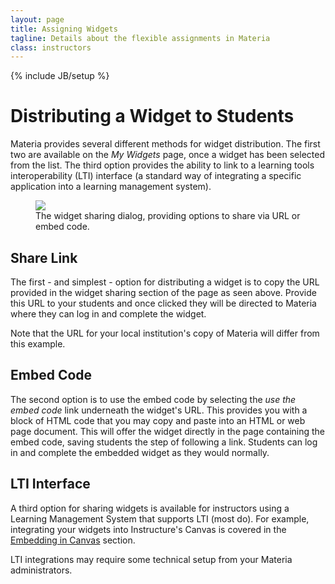 ```yaml
---
layout: page
title: Assigning Widgets
tagline: Details about the flexible assignments in Materia
class: instructors
---
```

{% include JB/setup %}

# Distributing a Widget to Students #

Materia provides several different methods for widget distribution. The first two are available on the *My Widgets* page, once a widget has been selected from the list. The third option provides the ability to link to a learning tools interoperability (LTI) interface (a standard way of integrating a specific application into a learning management system).

<figure>
	<img src="{{BASE_PATH}}/assets/img/widget_sharing_example_1.png" />
	<figcaption>
		The widget sharing dialog, providing options to share via URL or embed code.
	</figcaption>
</figure>

## Share Link ##
The first - and simplest - option for distributing a widget is to copy the URL provided in the widget sharing section of the page as seen above. Provide this URL to your students and once clicked they will be directed to Materia where they can log in and complete the widget.

<aside>
	Note that the URL for your local institution's copy of Materia will differ from this example.
</aside>

## Embed Code ##
The second option is to use the embed code by selecting the *use the embed code* link underneath the widget's URL. This provides you with a block of HTML code that you may copy and paste into an HTML or web page document. This will offer the widget directly in the page containing the embed code, saving students the step of following a link. Students can log in and complete the embedded widget as they would normally.

## LTI Interface ##
A third option for sharing widgets is available for instructors using a Learning Management System that supports LTI (most do). For example, integrating your  widgets into Instructure's Canvas is covered in the [Embedding in Canvas](/embedding-in-canvas.html) section.

<aside>
	LTI integrations may require some technical setup from your Materia administrators.
</aside>